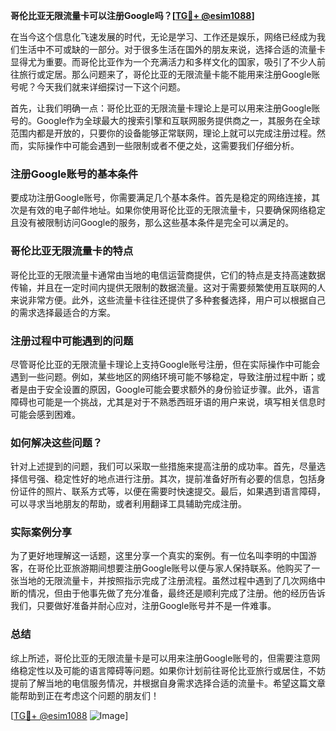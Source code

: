 **哥伦比亚无限流量卡可以注册Google吗？[[TG💪+ @esim1088](https://t.me/s/esim1088)]**

在当今这个信息化飞速发展的时代，无论是学习、工作还是娱乐，网络已经成为我们生活中不可或缺的一部分。对于很多生活在国外的朋友来说，选择合适的流量卡显得尤为重要。而哥伦比亚作为一个充满活力和多样文化的国家，吸引了不少人前往旅行或定居。那么问题来了，哥伦比亚的无限流量卡能不能用来注册Google账号呢？今天我们就来详细探讨一下这个问题。

首先，让我们明确一点：哥伦比亚的无限流量卡理论上是可以用来注册Google账号的。Google作为全球最大的搜索引擎和互联网服务提供商之一，其服务在全球范围内都是开放的，只要你的设备能够正常联网，理论上就可以完成注册过程。然而，实际操作中可能会遇到一些限制或者不便之处，这需要我们仔细分析。

### 注册Google账号的基本条件

要成功注册Google账号，你需要满足几个基本条件。首先是稳定的网络连接，其次是有效的电子邮件地址。如果你使用哥伦比亚的无限流量卡，只要确保网络稳定且没有被限制访问Google的服务，那么这些基本条件是完全可以满足的。

### 哥伦比亚无限流量卡的特点

哥伦比亚的无限流量卡通常由当地的电信运营商提供，它们的特点是支持高速数据传输，并且在一定时间内提供无限制的数据流量。这对于需要频繁使用互联网的人来说非常方便。此外，这些流量卡往往还提供了多种套餐选择，用户可以根据自己的需求选择最适合的方案。

### 注册过程中可能遇到的问题

尽管哥伦比亚的无限流量卡理论上支持Google账号注册，但在实际操作中可能会遇到一些问题。例如，某些地区的网络环境可能不够稳定，导致注册过程中断；或者是由于安全设置的原因，Google可能会要求额外的身份验证步骤。此外，语言障碍也可能是一个挑战，尤其是对于不熟悉西班牙语的用户来说，填写相关信息时可能会感到困难。

### 如何解决这些问题？

针对上述提到的问题，我们可以采取一些措施来提高注册的成功率。首先，尽量选择信号强、稳定性好的地点进行注册。其次，提前准备好所有必要的信息，包括身份证件的照片、联系方式等，以便在需要时快速提交。最后，如果遇到语言障碍，可以寻求当地朋友的帮助，或者利用翻译工具辅助完成注册。

### 实际案例分享

为了更好地理解这一话题，这里分享一个真实的案例。有一位名叫李明的中国游客，在哥伦比亚旅游期间想要注册Google账号以便与家人保持联系。他购买了一张当地的无限流量卡，并按照指示完成了注册流程。虽然过程中遇到了几次网络中断的情况，但由于他事先做了充分准备，最终还是顺利完成了注册。他的经历告诉我们，只要做好准备并耐心应对，注册Google账号并不是一件难事。

### 总结

综上所述，哥伦比亚的无限流量卡是可以用来注册Google账号的，但需要注意网络稳定性以及可能的语言障碍等问题。如果你计划前往哥伦比亚旅行或居住，不妨提前了解当地的电信服务情况，并根据自身需求选择合适的流量卡。希望这篇文章能帮助到正在考虑这个问题的朋友们！

[[TG💪+ @esim1088](https://t.me/s/esim1088) ![Image](https://i.postimg.cc/4NQfJmqS/Snipaste-2025-05-13-00-14-12.png)]